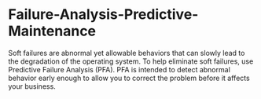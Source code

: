 # Failure-Analysis-Predictive-Maintenance
Soft failures are abnormal yet allowable behaviors that can slowly lead to the degradation of the operating system. To help eliminate soft failures, use Predictive Failure Analysis (PFA). PFA is intended to detect abnormal behavior early enough to allow you to correct the problem before it affects your business.
